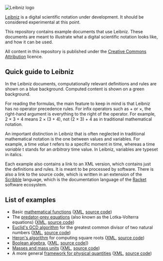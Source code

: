 ![Leibniz logo](https://github.com/khinsen/leibniz/raw/master/logo/horizontal-leibniz-logo-500-x-150-png.png)

[Leibniz](https://github.com/khinsen/leibniz) is a digital scientific notation under development. It should be considered experimental at this point.

This repository contains example documents that use Leibniz. These documents are meant to illustrate what a digital scientific notation looks like, and how it can be used.

All content in this repository is published under the [Creative Commons Attribution](https://creativecommons.org/licenses/by/4.0/) licence.

## Quick guide to Leibniz

In the Leibniz documents, computationally relevant definitions and rules are shown on a blue background. Computed content is shown on a green background.

For reading the formulas, the main feature to keep in mind is that Leibniz has no operator precedence rules. For infix operators such as + or ×, the right-hand argument is everything to the right of the operator. For example, 2 × 3 + 4 means 2 × (3 + 4), not (2 × 3) + 4 as in traditional mathematical notation.

An important distinction in Leibniz that is often neglected in traditional mathematical notation is the one between values and variables. For example, a time *value* t refers to a specific moment in time, whereas a time *variable* t stands for an *arbitrary* time value. In Leibniz, variables are typeset in italics.

Each example also contains a link to an XML version, which contains just the definitions and rules. It is meant to be processed by software. There is also a link to the source code, which is written in an extension of the [Scribble](https://docs.racket-lang.org/scribble/index.html) language, which is the documentation language of the [Racket](http://racket-lang.org/) software ecosystem.


## List of examples

 - Basic [mathematical functions](examples/functions.html) ([XML](examples/functions.xml), [source code](https://github.com/khinsen/leibniz-examples/blob/master/examples/functions.scrbl))
 - The [predator-prey equations](examples/predator-prey.html) (also known as the Lotka-Volterra equations) ([XML](examples/predator-prey.xml), [source code](https://github.com/khinsen/leibniz-examples/blob/master/examples/predator-prey.scrbl))
- [Euclid's GCD algorithm](examples/euclid_gcd.html) for the greatest common divisor of two natural numbers ([XML](examples/euclid_gcd.xml), [source code](https://github.com/khinsen/leibniz-examples/blob/master/examples/euclid_gcd.scrbl))
 - [Heron's algorithm](examples/heron.html) for computing square roots ([XML](examples/heron.xml), [source code](https://github.com/khinsen/leibniz-examples/blob/master/examples/heron.scrbl))
 - [Boolean algebra](examples/boolean.html), ([XML](examples/boolean.xml), [source code](https://github.com/khinsen/leibniz-examples/blob/master/examples/boolean.scrbl)])
 - [Masses and mass units](examples/masses.html) ([XML](examples/masses.xml), [source code](https://github.com/khinsen/leibniz-examples/blob/master/examples/masses.scrbl))
- A more general [framework for physical quantities](examples/quantities.html) ([XML](examples/quantities.xml), [source code](https://github.com/khinsen/leibniz-examples/blob/master/examples/quantities.scrbl))

